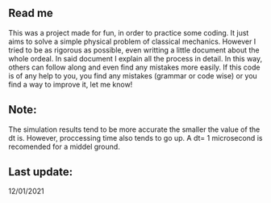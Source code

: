 ## Read me
This was a project made for fun, in order to practice some coding.
It just aims to solve a simple physical problem of classical mechanics. 
However I tried to be as rigorous as possible, even writting a little document about the whole ordeal.
In said document I explain all the process in detail. In this way, others can follow along and even find any mistakes more easily.
If this code is of any help to you, you find any mistakes (grammar or code wise) or you find a way to improve it, let me know!

## Note:
The simulation results tend to be more accurate the smaller the value of the dt is.
However, proccessing time also tends to go up. A dt= 1 microsecond is recomended for a middel ground.

## Last update:
12/01/2021
